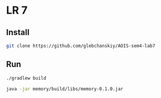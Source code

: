 # LR 7

## Install

```sh
git clone https://github.com/glebchanskiy/AOIS-sem4-lab7
```

## Run

```sh
./gradlew build

java -jar memory/build/libs/memory-0.1.0.jar
```
